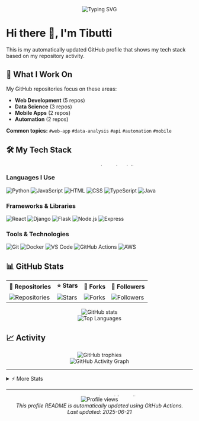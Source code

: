 
<div align="center">
  <img src="https://readme-typing-svg.herokuapp.com?font=Fira+Code&size=24&duration=4000&pause=1000&color=36BCF7FF&center=true&width=600&background=00000000&lines=Welcome+to+my+GitHub+Profile;I'm+a+Web+Development+Developer;Passionate+about+coding;Building+Web+Development+solutions" alt="Typing SVG" />
</div>

# Hi there 👋, I'm Tibutti

This is my automatically updated GitHub profile that shows my tech stack based on my repository activity.

## 🚀 What I Work On

My GitHub repositories focus on these areas:

- **Web Development** (5 repos)
- **Data Science** (3 repos)
- **Mobile Apps** (2 repos)
- **Automation** (2 repos)

**Common topics:** `#web-app` `#data-analysis` `#api` `#automation` `#mobile` 

## 🛠️ My Tech Stack

<div align="center">
  <img src="https://i.imgur.com/KXx0cCx.gif" width="600" height="4" alt="animated tech line">
</div>

### Languages I Use
    
![Python](https://img.shields.io/badge/Python-3776AB?style=for-the-badge&logo=python&logoColor=white) ![JavaScript](https://img.shields.io/badge/JavaScript-F7DF1E?style=for-the-badge&logo=javascript&logoColor=black) ![HTML](https://img.shields.io/badge/HTML-E34F26?style=for-the-badge&logo=html5&logoColor=white) ![CSS](https://img.shields.io/badge/CSS-1572B6?style=for-the-badge&logo=css3&logoColor=white) ![TypeScript](https://img.shields.io/badge/TypeScript-3178C6?style=for-the-badge&logo=typescript&logoColor=white) ![Java](https://img.shields.io/badge/Java-007396?style=for-the-badge&logo=java&logoColor=white) 

### Frameworks & Libraries

![React](https://img.shields.io/badge/React-007ec6?style=for-the-badge&logo=react) ![Django](https://img.shields.io/badge/Django-007ec6?style=for-the-badge&logo=django) ![Flask](https://img.shields.io/badge/Flask-007ec6?style=for-the-badge&logo=flask) ![Node.js](https://img.shields.io/badge/Node.js-007ec6?style=for-the-badge&logo=node.js) ![Express](https://img.shields.io/badge/Express-007ec6?style=for-the-badge&logo=express) 

### Tools & Technologies

![Git](https://img.shields.io/badge/Git-F05032?style=for-the-badge&logo=git) ![Docker](https://img.shields.io/badge/Docker-2496ED?style=for-the-badge&logo=docker) ![VS Code](https://img.shields.io/badge/VS%20Code-007ACC?style=for-the-badge&logo=visualstudiocode) ![GitHub Actions](https://img.shields.io/badge/GitHub%20Actions-007ec6?style=for-the-badge&logo=githubactions) ![AWS](https://img.shields.io/badge/AWS-232F3E?style=for-the-badge&logo=amazonaws) 

## 📊 GitHub Stats

<div align="center">
  <table>
    <tr>
      <td><b>🔭 Repositories</b></td>
      <td><b>⭐ Stars</b></td>
      <td><b>🍴 Forks</b></td>
      <td><b>👥 Followers</b></td>
    </tr>
    <tr>
      <td><img alt="Repositories" src="https://img.shields.io/badge/12-4c71f2?style=for-the-badge&logo=github&logoColor=white"/></td>
      <td><img alt="Stars" src="https://img.shields.io/badge/48-FFD700?style=for-the-badge&logo=github&logoColor=white"/></td>
      <td><img alt="Forks" src="https://img.shields.io/badge/15-4c71f2?style=for-the-badge&logo=github&logoColor=white"/></td>
      <td><img alt="Followers" src="https://img.shields.io/badge/45-FFD700?style=for-the-badge&logo=github&logoColor=white"/></td>
    </tr>
  </table>
</div>

<div align="center">
  <img src="https://github-readme-stats.vercel.app/api?username=Tibutti&show_icons=true&theme=radical" alt="GitHub stats" />
</div>

<div align="center">
  <img src="https://github-readme-stats.vercel.app/api/top-langs/?username=Tibutti&layout=compact&theme=radical" alt="Top Languages" />
</div>

## 📈 Activity

<div align="center">
  <img src="https://github-profile-trophy.vercel.app/?username=Tibutti&theme=radical&row=1&column=6" alt="GitHub trophies" />
</div>

<div align="center">
  <img src="https://github-readme-activity-graph.vercel.app/graph?username=Tibutti&theme=github" alt="GitHub Activity Graph" />
</div>

---

<details>
<summary>⚡ More Stats</summary>
<br>

![Profile Details](https://github-profile-summary-cards.vercel.app/api/cards/profile-details?username=Tibutti&theme=monokai)

![Streak Stats](https://github-readme-streak-stats.herokuapp.com/?user=Tibutti&theme=dark)

</details>

---

<div align="center">
  <img src="https://i.imgur.com/KXx0cCx.gif" width="600" height="4" alt="animated footer line">
  <br>
  <img src="https://komarev.com/ghpvc/?username=Tibutti&label=Profile+Views" alt="Profile views">
  <br>
  <i>This profile README is automatically updated using GitHub Actions.<br>Last updated: 2025-06-21</i>
</div>
